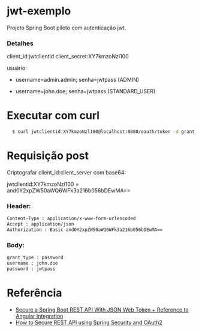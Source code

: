 # jwt-exemplo

Projeto Spring Boot piloto com autenticação jwt.

### Detalhes
client_id:jwtclientid
client_secret:XY7kmzoNzl100

usuário:

  - username=admin.admin; senha=jwtpass (ADMIN)
  
  - username=john.doe; senha=jwtpass (STANDARD_USER)

# Executar com curl
```sh
  $ curl jwtclientid:XY7kmzoNzl100@localhost:8080/oauth/token -d grant_type=password -d username=john.doe -d password=jwtpass
```

# Requisição post

Criptografar client_id:client_server com base64:

jwtclientid:XY7kmzoNzl100 = and0Y2xpZW50aWQ6WFk3a216b056bDEwMA==
  
### Header:
```sh
Content-Type : application/x-www-form-urlencoded
Accept : application/json
Authorization : Basic and0Y2xpZW50aWQ6WFk3a216b056bDEwMA==
```
### Body:
```sh
grant_type : password
username : john.doe
password : jwtpass
```

# Referência
  - [Secure a Spring Boot REST API With JSON Web Token + Reference to Angular Integration](https://medium.com/@nydiarra/secure-a-spring-boot-rest-api-with-json-web-token-reference-to-angular-integration-e57a25806c50)
  - [How to Secure REST API using Spring Security and OAuth2](http://sivatechlab.com/secure-rest-api-using-spring-security-oauth2/)

